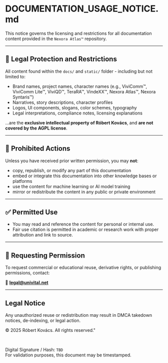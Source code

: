 # DOCUMENTATION_USAGE_NOTICE.md

This notice governs the licensing and restrictions for all documentation content provided in the `Nexora Atlas™` repository.

---

## 🔐 Legal Protection and Restrictions

All content found within the `docs/` and `static/` folder - including but not limited to:

* Brand names, project names, character names (e.g., ViviComm™, ViviComm Lite™, ViviQD™, TeraRA™, VindeXX™, Nexora Atlas™, Nexora Syntaris™)
* Narratives, story descriptions, character profiles
* Logos, UI components, slogans, color schemes, typography
* Legal interpretations, compliance notes, licensing explanations

...are the **exclusive intellectual property of Róbert Kovács**, and **are not covered by the AGPL license**.

---

## 🚫 Prohibited Actions

Unless you have received prior written permission, you may **not**:

* copy, republish, or modify any part of this documentation
* embed or integrate this documentation into other knowledge bases or platforms
* use the content for machine learning or AI model training
* mirror or redistribute the content in any public or private environment

---

## ✅ Permitted Use

* You may read and reference the content for personal or internal use.
* Fair use citation is permitted in academic or research work with proper attribution and link to source.

---

## 📩 Requesting Permission

To request commercial or educational reuse, derivative rights, or publishing permissions, contact:

📧 **[legal@univital.net](mailto:legal@univital.net)**

---

## Legal Notice

Any unauthorized reuse or redistribution may result in DMCA takedown notices, de-indexing, or legal action.

© 2025 Róbert Kovács. All rights reserved."

<br/>

Digital Signature / Hash: `TBD`  
For validation purposes, this document may be timestamped.

